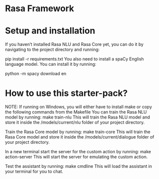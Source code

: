# Rasa Framework

# Setup and installation
If you haven’t installed Rasa NLU and Rasa Core yet, you can do it by navigating to the project directory and running:

pip install -r requirements.txt
You also need to install a spaCy English language model. You can install it by running:

python -m spacy download en

# How to use this starter-pack?
NOTE: If running on Windows, you will either have to install make or copy the following commands from the Makefile
You can train the Rasa NLU model by running:
make train-nlu
This will train the Rasa NLU model and store it inside the /models/current/nlu folder of your project directory.

Train the Rasa Core model by running:
make train-core
This will train the Rasa Core model and store it inside the /models/current/dialogue folder of your project directory.

In a new terminal start the server for the custom action by running:
make action-server
This will start the server for emulating the custom action.

Test the assistant by running:
make cmdline
This will load the assistant in your terminal for you to chat.
